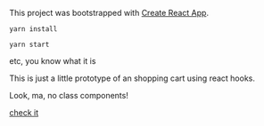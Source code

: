 This project was bootstrapped with [Create React App](https://github.com/facebook/create-react-app).

```yarn install```

```yarn start```

etc, you know what it is

This is just a little prototype of an shopping cart using react hooks.

Look, ma, no class components!

[check it](http://workbuyconsumedie.surge.sh/)
